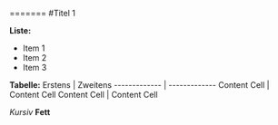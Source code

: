 =======
#Titel 1

**Liste:**
* Item 1
* Item 2
* Item 3

**Tabelle:**
Erstens       | Zweitens
------------- | -------------
Content Cell  | Content Cell
Content Cell  | Content Cell

*Kursiv*
**Fett**
